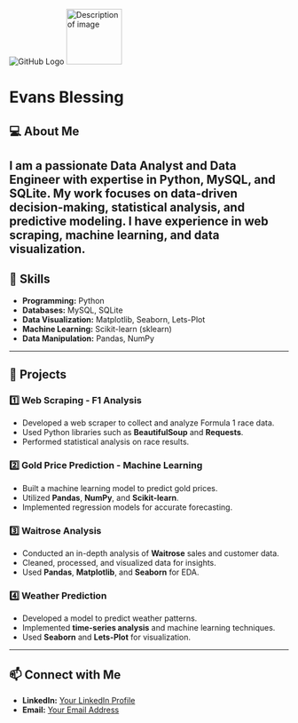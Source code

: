 ![GitHub Logo](https://media.licdn.com/dms/image/v2/C4D12AQEeKAn9dPLbhw/article-cover_image-shrink_600_2000/article-cover_image-shrink_600_2000/0/1616667695311?e=2147483647&v=beta&t=kTwpM9lkrrnW7rxZG1tjv8zzaaCC27Kss09MVDh-49M)
<img src="(https://media.licdn.com/dms/image/v2/C4D12AQEeKAn9dPLbhw/article-cover_image-shrink_600_2000/article-cover_image-shrink_600_2000/0/1616667695311?e=2147483647&v=beta&t=kTwpM9lkrrnW7rxZG1tjv8zzaaCC27Kss09MVDh-49M)" alt="Description of image" width="100" height="100">

#  Evans Blessing

## 💻 About Me
I am a passionate **Data Analyst** and **Data Engineer** with expertise in **Python**, **MySQL**, and **SQLite**. My work focuses on data-driven decision-making, statistical analysis, and predictive modeling. I have experience in **web scraping, machine learning, and data visualization**.
---
## 🔧 Skills
- **Programming:** Python
- **Databases:** MySQL, SQLite
- **Data Visualization:** Matplotlib, Seaborn, Lets-Plot
- **Machine Learning:** Scikit-learn (sklearn)
- **Data Manipulation:** Pandas, NumPy
---
## 📂 Projects
### 1️⃣ Web Scraping - **F1 Analysis**
   - Developed a web scraper to collect and analyze Formula 1 race data.
   - Used Python libraries such as **BeautifulSoup** and **Requests**.
   - Performed statistical analysis on race results.

### 2️⃣ Gold Price Prediction - **Machine Learning**
   - Built a machine learning model to predict gold prices.
   - Utilized **Pandas**, **NumPy**, and **Scikit-learn**.
   - Implemented regression models for accurate forecasting.

### 3️⃣ Waitrose Analysis
   - Conducted an in-depth analysis of **Waitrose** sales and customer data.
   - Cleaned, processed, and visualized data for insights.
   - Used **Pandas**, **Matplotlib**, and **Seaborn** for EDA.

### 4️⃣ Weather Prediction
   - Developed a model to predict weather patterns.
   - Implemented **time-series analysis** and machine learning techniques.
   - Used **Seaborn** and **Lets-Plot** for visualization.
---
## 📫 Connect with Me
- **LinkedIn:** [Your LinkedIn Profile](https://www.linkedin.com/in/evans-blessing-3a39b2227/)
- **Email:** [Your Email Address](evansbless1@gmail.com)
